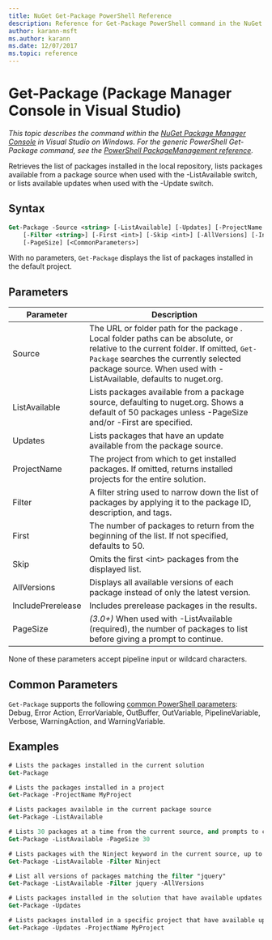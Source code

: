 ```yaml
---
title: NuGet Get-Package PowerShell Reference
description: Reference for Get-Package PowerShell command in the NuGet Package Manager Console in Visual Studio.
author: karann-msft
ms.author: karann
ms.date: 12/07/2017
ms.topic: reference
---
```


# Get-Package (Package Manager Console in Visual Studio)

*This topic describes the command within the [NuGet Package Manager Console](../consume-packages/install-use-packages-powershell.md) in Visual Studio on Windows. For the generic PowerShell Get-Package command, see the [PowerShell PackageManagement reference](/powershell/module/packagemanagement/?view=powershell-6).*

Retrieves the list of packages installed in the local repository, lists packages available from a package source when used with the -ListAvailable switch, or lists available updates when used with the -Update switch.

## Syntax

```ps
Get-Package -Source <string> [-ListAvailable] [-Updates] [-ProjectName <string>]
    [-Filter <string>] [-First <int>] [-Skip <int>] [-AllVersions] [-IncludePrerelease]
    [-PageSize] [<CommonParameters>]
```

With no parameters, `Get-Package` displays the list of packages installed in the default project.

## Parameters

| Parameter | Description |
| --- | --- |
| Source | The URL or folder path for the package . Local folder paths can be absolute, or relative to the current folder. If omitted, `Get-Package` searches the currently selected package source. When used with -ListAvailable, defaults to nuget.org. |
| ListAvailable | Lists packages available from a package source, defaulting to nuget.org. Shows a default of 50 packages unless -PageSize and/or -First are specified. |
| Updates | Lists packages that have an update available from the package source. |
| ProjectName | The project from which to get installed packages. If omitted, returns installed projects for the entire solution. |
| Filter | A filter string used to narrow down the list of packages by applying it to the package ID, description, and tags. |
| First | The number of packages to return from the beginning of the list. If not specified, defaults to 50. |
| Skip | Omits the first &lt;int&gt; packages from the displayed list.  |
| AllVersions | Displays all available versions of each package instead of only the latest version. |
| IncludePrerelease | Includes prerelease packages in the results. |
| PageSize | *(3.0+)* When used with -ListAvailable (required), the number of packages to list before giving a prompt to continue. |

None of these parameters accept pipeline input or wildcard characters.

## Common Parameters

`Get-Package` supports the following [common PowerShell parameters](http://go.microsoft.com/fwlink/?LinkID=113216): Debug, Error Action, ErrorVariable, OutBuffer, OutVariable, PipelineVariable, Verbose, WarningAction, and WarningVariable.

## Examples

```ps
# Lists the packages installed in the current solution
Get-Package

# Lists the packages installed in a project
Get-Package -ProjectName MyProject

# Lists packages available in the current package source
Get-Package -ListAvailable

# Lists 30 packages at a time from the current source, and prompts to continue if more are available
Get-Package -ListAvailable -PageSize 30

# Lists packages with the Ninject keyword in the current source, up to 50
Get-Package -ListAvailable -Filter Ninject

# List all versions of packages matching the filter "jquery"
Get-Package -ListAvailable -Filter jquery -AllVersions

# Lists packages installed in the solution that have available updates
Get-Package -Updates

# Lists packages installed in a specific project that have available updates
Get-Package -Updates -ProjectName MyProject
```
